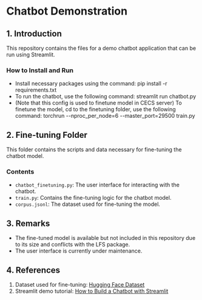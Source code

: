 # Chatbot Demonstration

## 1. Introduction

This repository contains the files for a demo chatbot application that can be run using Streamlit.

### How to Install and Run
- Install necessary packages using the command: 
pip install -r requirements.txt
- To run the chatbot, use the following command:
streamlit run chatbot.py
- (Note that this config is used to finetune model in CECS server) To finetune the model, cd to the finetuning folder, use the following command: torchrun --nproc_per_node=6 --master_port=29500 train.py

## 2. Fine-tuning Folder

This folder contains the scripts and data necessary for fine-tuning the chatbot model.

### Contents
- `chatbot_finetuning.py`: The user interface for interacting with the chatbot.
- `train.py`: Contains the fine-tuning logic for the chatbot model.
- `corpus.jsonl`: The dataset used for fine-tuning the model.

## 3. Remarks

- The fine-tuned model is available but not included in this repository due to its size and conflicts with the LFS package.
- The user interface is currently under maintenance.

## 4. References

1. Dataset used for fine-tuning: [Hugging Face Dataset](https://huggingface.co/datasets/ArtifactAI/arxiv-beir-cs-ml-generated-queries/tree/main)
2. Streamlit demo tutorial: [How to Build a Chatbot with Streamlit](https://blog.streamlit.io/how-to-build-a-llama-2-chatbot/)
